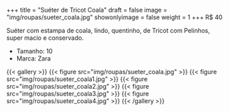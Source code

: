 +++
title = "Suéter de Tricot Coala"
draft = false
image = "img/roupas/sueter_coala.jpg"
showonlyimage = false
weight = 1
+++
<span class="price">R$ 40</span>

<!--more-->

Suéter com estampa de coala, lindo, quentinho, de Tricot com Pelinhos, super macio e conservado.

- Tamanho: 10
- Marca: Zara

{{< gallery >}}
{{< figure src="img/roupas/sueter_coala.jpg" >}}
{{< figure src="img/roupas/sueter_coala1.jpg" >}}
{{< figure src="img/roupas/sueter_coala2.jpg" >}}
{{< figure src="img/roupas/sueter_coala3.jpg" >}}
{{< figure src="img/roupas/sueter_coala4.jpg" >}}
{{< /gallery >}}

